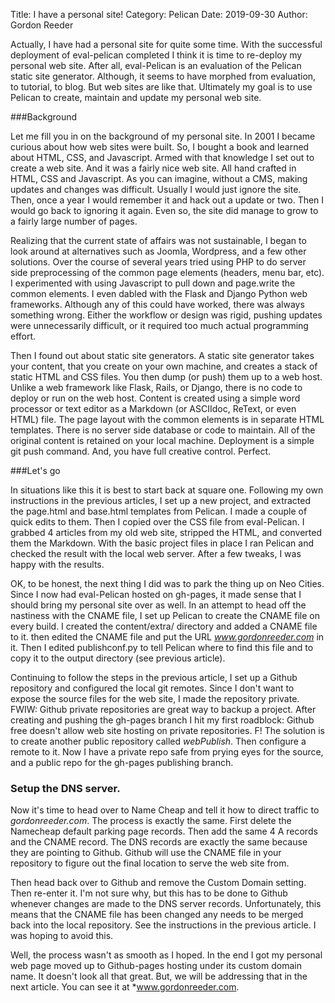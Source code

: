 Title: I have a personal site!
Category: Pelican
Date: 2019-09-30
Author: Gordon Reeder

Actually, I have had a personal site for quite some time. With the successful deployment of eval-pelican completed I think it is time to re-deploy my personal web site. After all, eval-Pelican is an evaluation of the Pelican static site generator. Although, it seems to have morphed from evaluation, to tutorial, to blog. But web sites are like that. Ultimately my goal is to use Pelican to create, maintain and update my personal web site.

###Background

Let me fill you in on the background of my personal site. In 2001 I became curious about how web sites were built. So, I bought a book and learned about HTML, CSS, and Javascript. Armed with that knowledge I set out to create a web site. And it was a fairly nice web site. All hand crafted in HTML, CSS and Javascript. As you can imagine, without a CMS, making updates and changes was difficult. Usually I would just ignore the site. Then, once a year I would remember it and hack out a update or two. Then I would go back to ignoring it again. Even so, the site did manage to grow to a fairly large number of pages.

Realizing that the current state of affairs was not sustainable, I began to look around at alternatives such as Joomla, Wordpress, and a few other solutions. Over the course of several years tried using PHP to do server side preprocessing of the common page elements (headers, menu bar, etc). I experimented with using Javascript to pull down and page.write the common elements. I even dabled with the Flask and Django Python web frameworks. Although any of this could have worked, there was always something wrong. Either the workflow or design was rigid, pushing updates were unnecessarily difficult, or it required too much actual programming effort.

Then I found out about static site generators. A static site generator takes your content, that you create on your own machine, and creates a stack of static HTML and CSS files. You then dump (or push) them up to a web host. Unlike a web framework like Flask, Rails, or Django, there is no code to deploy or run on the web host. Content is created using a simple word processor or text editor as a Markdown (or ASCIIdoc, ReText, or even HTML) file. The page layout with the common elements is in separate HTML templates. There is no server side database or code to maintain. All of the original content is retained on your local machine. Deployment is a simple git push command. And, you have full creative control. Perfect.

###Let's go

In situations like this it is best to start back at square one. Following my own instructions in the previous articles, I set up a new project, and extracted the page.html and base.html templates from Pelican. I made a couple of quick edits to them.  Then I copied over the CSS file from eval-Pelican. I grabbed 4 articles from my old web site, stripped the HTML, and converted them the Markdown. With the basic project files in place I ran Pelican and checked the result with the local web server. After a few tweaks, I was happy with the results.

OK, to be honest, the next thing I did was to park the thing up on Neo Cities. Since I now had eval-Pelican hosted on gh-pages, it made sense that I should bring my personal site over as well. In an attempt to head off the nastiness with the CNAME file, I  set up Pelican to create the CNAME file on every build. I created the content/extra/ directory and added a CNAME file to it. then edited the CNAME file and put the URL *www.gordonreeder.com* in it. Then I edited publishconf.py to tell Pelican where to find this file and to copy it to the output directory (see previous article).

Continuing to follow the steps in the previous article, I set up a Github repository and configured the local git remotes. Since I don't want to expose the source files for the web site, I made the repository private. FWIW: Github private repositories are great way to backup a project. After creating and pushing the gh-pages branch I hit my first roadblock: Github free doesn't allow web site hosting on private repositories. F! The solution is to create another public repository called *webPublish*. Then configure a remote to it. Now I have a private repo safe from prying eyes for the source, and a public repo for the gh-pages publishing branch.


### Setup the DNS server.

Now it's time to head over to Name Cheap and tell it how to direct traffic to *gordonreeder.com*. The process is exactly the same. First delete the Namecheap default parking page records. Then add the same 4 A records and the CNAME record. The DNS records are exactly the same because they are pointing to Github. Github will use the CNAME file in your repository to figure out the final location to serve the web site from.

Then head back over to Github and remove the Custom Domain setting. Then re-enter it. I'm not sure why, but this has to be done to Github whenever changes are made to the DNS server records. Unfortunately, this means that the CNAME file has been changed any needs to be merged back into the local repository. See the instructions in the previous article. I was hoping to avoid this. 

Well, the process wasn't as smooth as I hoped. In the end I got my personal web page moved up to Github-pages hosting under its custom domain name. It doesn't look all that great. But, we will be addressing that in the next article.  You can see it at *www.gordonreeder.com. 